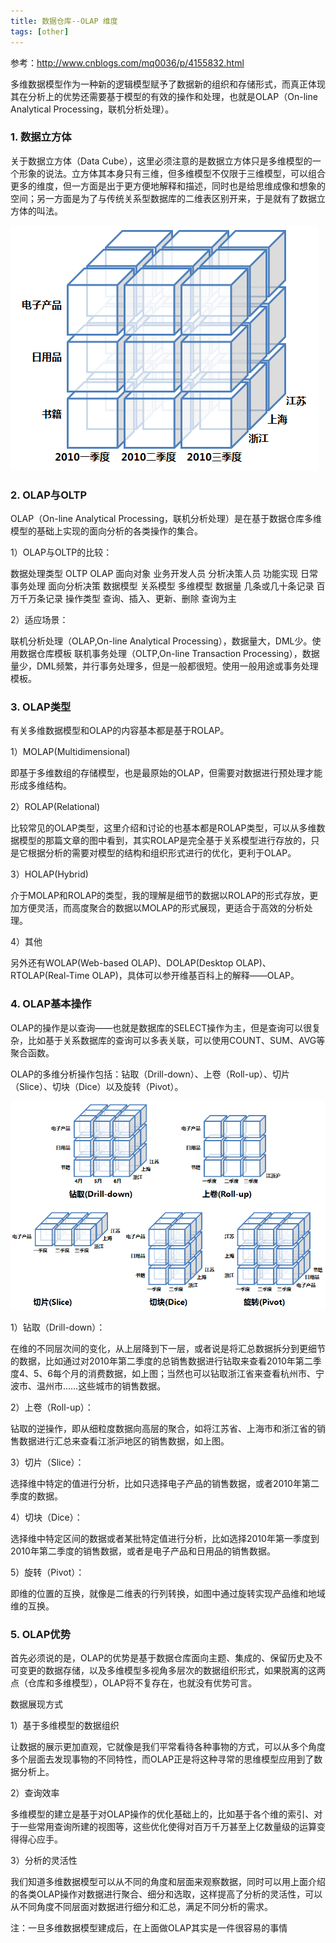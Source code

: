 ```yaml
---
title: 数据仓库--OLAP 维度
tags: [other]
---
```


参考：http://www.cnblogs.com/mq0036/p/4155832.html

多维数据模型作为一种新的逻辑模型赋予了数据新的组织和存储形式，而真正体现其在分析上的优势还需要基于模型的有效的操作和处理，也就是OLAP（On-line Analytical Processing，联机分析处理）。

### 1. 数据立方体

关于数据立方体（Data Cube），这里必须注意的是数据立方体只是多维模型的一个形象的说法。立方体其本身只有三维，但多维模型不仅限于三维模型，可以组合更多的维度，但一方面是出于更方便地解释和描述，同时也是给思维成像和想象的空间；另一方面是为了与传统关系型数据库的二维表区别开来，于是就有了数据立方体的叫法。

![](/images/open/spagobi/spagobi-loap-datacube.png)

### 2. OLAP与OLTP

OLAP（On-line Analytical Processing，联机分析处理）是在基于数据仓库多维模型的基础上实现的面向分析的各类操作的集合。

1）OLAP与OLTP的比较：

数据处理类型    OLTP                      OLAP
面向对象        业务开发人员              分析决策人员
功能实现        日常事务处理              面向分析决策
数据模型        关系模型                  多维模型
数据量          几条或几十条记录          百万千万条记录
操作类型        查询、插入、更新、删除    查询为主

2）适应场景：

联机分析处理（OLAP,On-line Analytical Processing），数据量大，DML少。使用数据仓库模板
联机事务处理（OLTP,On-line Transaction Processing），数据量少，DML频繁，并行事务处理多，但是一般都很短。使用一般用途或事务处理模板。

### 3. OLAP类型

有关多维数据模型和OLAP的内容基本都是基于ROLAP。

1）MOLAP(Multidimensional)

即基于多维数组的存储模型，也是最原始的OLAP，但需要对数据进行预处理才能形成多维结构。

2）ROLAP(Relational)

比较常见的OLAP类型，这里介绍和讨论的也基本都是ROLAP类型，可以从多维数据模型的那篇文章的图中看到，其实ROLAP是完全基于关系模型进行存放的，只是它根据分析的需要对模型的结构和组织形式进行的优化，更利于OLAP。

3）HOLAP(Hybrid)

介于MOLAP和ROLAP的类型，我的理解是细节的数据以ROLAP的形式存放，更加方便灵活，而高度聚合的数据以MOLAP的形式展现，更适合于高效的分析处理。

4）其他

另外还有WOLAP(Web-based OLAP)、DOLAP(Desktop OLAP)、RTOLAP(Real-Time OLAP)，具体可以参开维基百科上的解释——OLAP。

### 4. OLAP基本操作

OLAP的操作是以查询——也就是数据库的SELECT操作为主，但是查询可以很复杂，比如基于关系数据库的查询可以多表关联，可以使用COUNT、SUM、AVG等聚合函数。

OLAP的多维分析操作包括：钻取（Drill-down）、上卷（Roll-up）、切片（Slice）、切块（Dice）以及旋转（Pivot）。

![](/images/open/spagobi/spagobi-loap-dataoper.png)

1）钻取（Drill-down）：

在维的不同层次间的变化，从上层降到下一层，或者说是将汇总数据拆分到更细节的数据，比如通过对2010年第二季度的总销售数据进行钻取来查看2010年第二季度4、5、6每个月的消费数据，如上图；当然也可以钻取浙江省来查看杭州市、宁波市、温州市……这些城市的销售数据。

2）上卷（Roll-up）：

钻取的逆操作，即从细粒度数据向高层的聚合，如将江苏省、上海市和浙江省的销售数据进行汇总来查看江浙沪地区的销售数据，如上图。

3）切片（Slice）：

选择维中特定的值进行分析，比如只选择电子产品的销售数据，或者2010年第二季度的数据。

4）切块（Dice）：

选择维中特定区间的数据或者某批特定值进行分析，比如选择2010年第一季度到2010年第二季度的销售数据，或者是电子产品和日用品的销售数据。

5）旋转（Pivot）：

即维的位置的互换，就像是二维表的行列转换，如图中通过旋转实现产品维和地域维的互换。

### 5. OLAP优势

首先必须说的是，OLAP的优势是基于数据仓库面向主题、集成的、保留历史及不可变更的数据存储，以及多维模型多视角多层次的数据组织形式，如果脱离的这两点（仓库和多维模型），OLAP将不复存在，也就没有优势可言。

数据展现方式

1）基于多维模型的数据组织

让数据的展示更加直观，它就像是我们平常看待各种事物的方式，可以从多个角度多个层面去发现事物的不同特性，而OLAP正是将这种寻常的思维模型应用到了数据分析上。

2）查询效率

多维模型的建立是基于对OLAP操作的优化基础上的，比如基于各个维的索引、对于一些常用查询所建的视图等，这些优化使得对百万千万甚至上亿数量级的运算变得得心应手。

3）分析的灵活性

我们知道多维数据模型可以从不同的角度和层面来观察数据，同时可以用上面介绍的各类OLAP操作对数据进行聚合、细分和选取，这样提高了分析的灵活性，可以从不同角度不同层面对数据进行细分和汇总，满足不同分析的需求。

注：一旦多维数据模型建成后，在上面做OLAP其实是一件很容易的事情